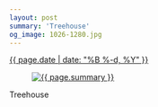 ```yaml
---
layout: post
summary: 'Treehouse'
og_image: 1026-1280.jpg
---
```


<p>
 <time>
  <a href="/1026">
   {{ page.date | date: "%B %-d, %Y" }}
  </a>
 </time>
 <a href="/1026">
  <figure data-taken="10/25/2019">
   <img alt="{{ page.summary }}" sizes="(min-width: 700px) 50vw, calc(100vw - 2rem)" src="{{ site.assets_url }}/1026-640.jpg" srcset="{{ site.assets_url }}/1026-320.jpg 320w, {{ site.assets_url }}/1026-640.jpg 640w, {{ site.assets_url }}/1026-960.jpg 960w, {{ site.assets_url }}/1026-1280.jpg 1280w"/>
  </figure>
 </a>
 <span>
  Treehouse
 </span>
</p>
